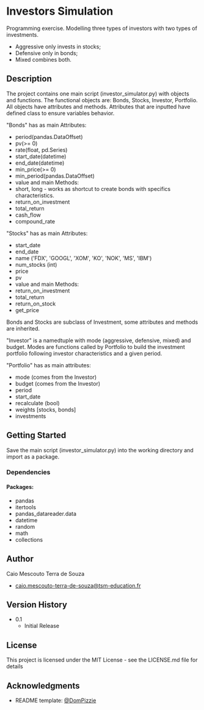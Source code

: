 # Investors Simulation

Programming exercise. Modelling three types of investors with two types of investments.

* Aggressive only invests in stocks;
* Defensive only in bonds;
* Mixed combines both.

## Description

The project contains one main script (investor_simulator.py) with objects and functions.
The functional objects are: Bonds, Stocks, Investor, Portfolio.
All objects have attributes and methods. Attributes that are inputted have defined class to ensure variables behavior.

"Bonds" has as main Attributes: 
  - period(pandas.DataOffset)
  - pv(>= 0)
  - rate(float, pd.Series)
  - start_date(datetime)
  - end_date(datetime)
  - min_price(>= 0)
  - min_period(pandas.DataOffset)
  - value
and main Methods:
  - short, long - works as shortcut to create bonds with specifics characteristics.
  - return_on_investment
  - total_return
  - cash_flow
  - compound_rate

"Stocks" has as main Attributes:
  - start_date 
  - end_date
  - name ('FDX', 'GOOGL', 'XOM', 'KO', 'NOK', 'MS', 'IBM')
  - num_stocks (int)
  - price
  - pv
  - value
and main Methods:
  - return_on_investment
  - total_return
  - return_on_stock
  - get_price

Bonds and Stocks are subclass of Investment, some attributes and methods are inherited. 

"Investor" is a namedtuple with mode (aggressive, defensive, mixed) and budget.
Modes are functions called by Portfolio to build the investment portfolio following
investor characteristics and a given period.

"Portfolio" has as main attributes:
  - mode (comes from the Investor)
  - budget (comes from the Investor)
  - period
  - start_date
  - recalculate (bool)
  - weights [stocks, bonds]
-  investments

## Getting Started

Save the main script (investor_simulator.py) into the working directory and import as a package.


### Dependencies

#### Packages:
- pandas
- itertools
- pandas_datareader.data
- datetime
- random
- math
- collections

## Author

Caio Mescouto Terra de Souza

* caio.mescouto-terra-de-souza@tsm-education.fr

## Version History

* 0.1
    * Initial Release

## License

This project is licensed under the MIT License - see the LICENSE.md file for details

## Acknowledgments

* README template: [@DomPizzie](https://gist.github.com/DomPizzie/7a5ff55ffa9081f2de27c315f5018afc)
